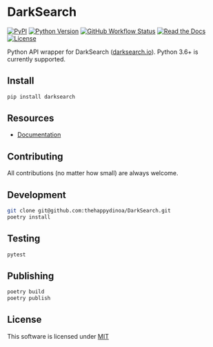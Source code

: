 # DarkSearch

[![PyPI](https://img.shields.io/pypi/v/darksearch?color=orange&logo=pypi&logoColor=orange)](https://pypi.org/project/darksearch/)
[![Python Version](https://img.shields.io/badge/python-3.6%2B-blue?logo=python)](https://www.python.org/downloads/)
[![GitHub Workflow Status](https://img.shields.io/github/workflow/status/thehappydinoa/DarkSearch/test?label=tests)](https://github.com/thehappydinoa/DarkSearch/actions)
[![Read the Docs](https://img.shields.io/readthedocs/darksearch/latest)](https://censys-python.readthedocs.io/en/stable/?badge=stable)
[![License](https://img.shields.io/github/license/thehappydinoa/DarkSearch)](LICENSE)

Python API wrapper for DarkSearch ([darksearch.io](https://darksearch.io/)). Python 3.6+ is currently supported.

## Install

```bash
pip install darksearch
```

## Resources

- [Documentation](https://darksearch.readthedocs.io/)

## Contributing

All contributions (no matter how small) are always welcome.

## Development

```bash
git clone git@github.com:thehappydinoa/DarkSearch.git
poetry install
```

## Testing

```bash
pytest
```

## Publishing

```bash
poetry build
poetry publish
```

## License

This software is licensed under [MIT](LICENSE)
